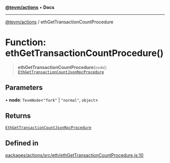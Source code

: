 [**@tevm/actions**](../README.md) • **Docs**

***

[@tevm/actions](../globals.md) / ethGetTransactionCountProcedure

# Function: ethGetTransactionCountProcedure()

> **ethGetTransactionCountProcedure**(`node`): [`EthGetTransactionCountJsonRpcProcedure`](../type-aliases/EthGetTransactionCountJsonRpcProcedure.md)

## Parameters

• **node**: `TevmNode`\<`"fork"` \| `"normal"`, `object`\>

## Returns

[`EthGetTransactionCountJsonRpcProcedure`](../type-aliases/EthGetTransactionCountJsonRpcProcedure.md)

## Defined in

[packages/actions/src/eth/ethGetTransactionCountProcedure.js:10](https://github.com/evmts/tevm-monorepo/blob/main/packages/actions/src/eth/ethGetTransactionCountProcedure.js#L10)
